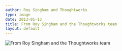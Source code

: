 ```yaml
---
author: Roy Singham and Thoughtworks
type: image
date: 2013-01-13
title: From Roy Singham and the Thoughtworks team
layout: default
---
```

![From Roy Singham and the Thoughtworks team](http://24.media.tumblr.com/be6da363b6d3f3a71463bedb5540348e/tumblr_mgk23nGK5L1s3npego1_1280.jpg)
